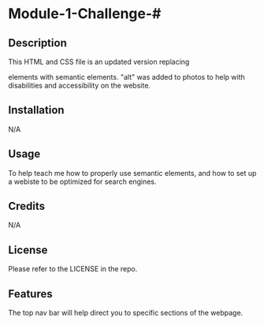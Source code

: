 # Module-1-Challenge-# <Horiseon Digital Marketing Webpage>

## Description
This HTML and CSS file is an updated version replacing <div> elements with semantic elements. "alt" was added to photos to help with disabilities and accessibility on the website. 

## Installation
N/A

## Usage
To help teach me how to properly use semantic elements, and how to set up a webiste to be optimized for search engines.
## Credits
N/A

## License
Please refer to the LICENSE in the repo.

## Features
The top nav bar will help direct you to specific sections of the webpage. 
